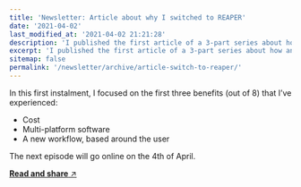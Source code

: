```yaml
---
title: 'Newsletter: Article about why I switched to REAPER'
date: '2021-04-02'
last_modified_at: '2021-04-02 21:21:28'
description: 'I published the first article of a 3-part series about how and why I switched from Pro Tools to REAPER.'
excerpt: 'I published the first article of a 3-part series about how and why I switched from Pro Tools to REAPER.'
sitemap: false
permalink: '/newsletter/archive/article-switch-to-reaper/'
---
```

In this first instalment, I focused on the first three benefits (out of 8) that I’ve experienced:

- Cost
- Multi-platform software
- A new workflow, based around the user

The next episode will go online on the 4th of April.

[**Read and share** ↗︎](/blog/daw-from-logic-to-pro-tools-to-reaper-part-1/)